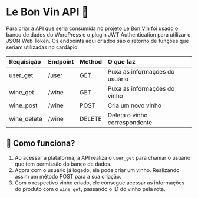 # Le Bon Vin API 🍷

Para criar a API que seria consumida no projeto [Le Bon Vin](https://github.com/feliphepaz/leBonVin) foi usado o banco de dados do WordPress e o plugin JWT Authentication para utilizar o JSON Web Token. Os endpoints aqui criados são o retorno de funções que seriam utilizadas no cardápio:

Requisição | Endpoint | Method | O que faz
:------ | :------ | :------ | :------
user_get | /user | GET | Puxa as informações do usuário
wine_get | /wine | GET | Puxa as informações do vinho
wine_post | /wine | POST | Cria um novo vinho
wine_delete | /wine | DELETE | Deleta o vinho correspondente

## 🍾 Como funciona?
1. Ao acessar a plataforma, a API realiza o `user_get` para chamar o usuário que tem permissão do banco de dados. 
2. Agora com o usuário já logado, ele pode criar um vinho. Realizando assim um método POST para a sua criação.
3. Com o respectivo vinho criado, ele consegue acessar as informações do produto com o `wine_get`, passando o ID do vinho pela rota.


